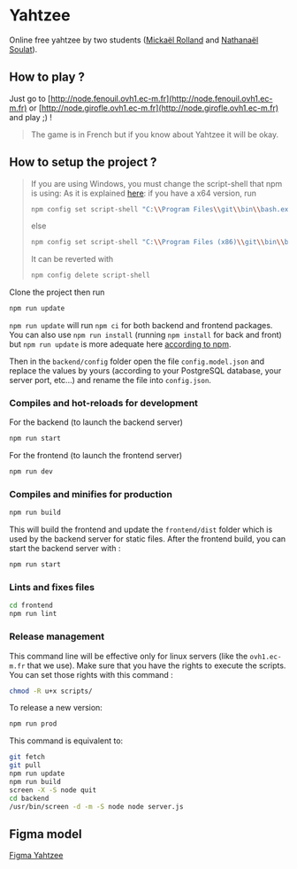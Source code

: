 # Yahtzee

Online free yahtzee by two students ([Mickaël Rolland](https://github.com/mickaelrolland) and [Nathanaël Soulat](https://github.com/nsoulat)).

## How to play ?

Just go to [http://node.fenouil.ovh1.ec-m.fr](http://node.fenouil.ovh1.ec-m.fr) or [http://node.girofle.ovh1.ec-m.fr](http://node.girofle.ovh1.ec-m.fr) and play ;) !

> The game is in French but if you know about Yahtzee it will be okay.

## How to setup the project ?

>If you are using Windows, you must change the script-shell that npm is using:
>As it is explained [here](https://stackoverflow.com/questions/23243353/how-to-set-shell-for-npm-run-scripts-in-windows): if you have a x64 version, run
>
>```bash
>npm config set script-shell "C:\\Program Files\\git\\bin\\bash.exe"
>```
>
>else
>
>```bash
>npm config set script-shell "C:\\Program Files (x86)\\git\\bin\\bash.exe"
>```
>
>It can be reverted with
>
>```bash
>npm config delete script-shell
>```

Clone the project then run

```bash
npm run update
```

`npm run update` will run `npm ci` for both backend and frontend packages.
You can also use `npm run install` (running `npm install` for back and front) but `npm run update` is more adequate here [according to npm](https://docs.npmjs.com/cli/v7/commands/npm-ci).

Then in the `backend/config` folder open the file `config.model.json` and replace the values by yours (according to your PostgreSQL database, your server port, etc...) and rename the file into `config.json`.

### Compiles and hot-reloads for development

For the backend (to launch the backend server)

```bash
npm run start
```

For the frontend (to launch the frontend server)

```bash
npm run dev
```

### Compiles and minifies for production

```bash
npm run build
```

This will build the frontend and update the `frontend/dist` folder which is used by the backend server for static files.
After the frontend build, you can start the backend server with :

```bash
npm run start
```

### Lints and fixes files

```bash
cd frontend
npm run lint
```

### Release management

This command line will be effective only for linux servers (like the `ovh1.ec-m.fr` that we use).
Make sure that you have the rights to execute the scripts.
You can set those rights with this command :

```bash
chmod -R u+x scripts/
```

To release a new version:

```bash
npm run prod
```

This command is equivalent to:

```bash
git fetch
git pull
npm run update
npm run build
screen -X -S node quit
cd backend
/usr/bin/screen -d -m -S node node server.js
```

## Figma model

[Figma Yahtzee](https://www.figma.com/file/QQ74Ou5yLQ9YuvqtcWaJh8/Yahtzee)
